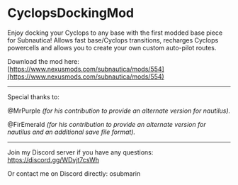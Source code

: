 # CyclopsDockingMod
Enjoy docking your Cyclops to any base with the first modded base piece for Subnautica! Allows fast base/Cyclops transitions, recharges Cyclops powercells and allows you to create your own custom auto-pilot routes.

Download the mod here: [https://www.nexusmods.com/subnautica/mods/554](https://www.nexusmods.com/subnautica/mods/554)

----
Special thanks to:

@MrPurple *(for his contribution to provide an alternate version for nautilus).*

@FirEmerald *(for his contribution to provide an alternate version for nautilus and an additional save file format).*

----
Join my Discord server if you have any questions: https://discord.gg/WDvjt7csWh

Or contact me on Discord directly: osubmarin
